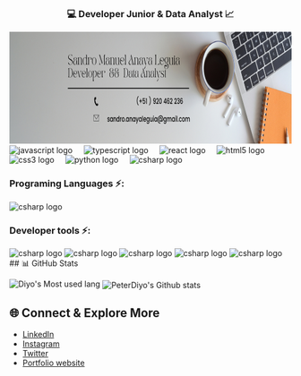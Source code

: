 


<h3 align="center"> 💻 Developer Junior & Data Analyst 📈 </h3>

<div align="center">
  <img height="200" src="Banner Linkedin Profesional Corporativo Gris.png"  />
</div>

<div align="left">
  <img src="https://cdn.jsdelivr.net/gh/devicons/devicon/icons/javascript/javascript-original.svg" height="30" alt="javascript logo"  />
  <img width="12" />
  <img src="https://cdn.jsdelivr.net/gh/devicons/devicon/icons/typescript/typescript-original.svg" height="30" alt="typescript logo"  />
  <img width="12" />
  <img src="https://cdn.jsdelivr.net/gh/devicons/devicon/icons/react/react-original.svg" height="30" alt="react logo"  />
  <img width="12" />
  <img src="https://cdn.jsdelivr.net/gh/devicons/devicon/icons/html5/html5-original.svg" height="30" alt="html5 logo"  />
  <img width="12" />
  <img src="https://cdn.jsdelivr.net/gh/devicons/devicon/icons/css3/css3-original.svg" height="30" alt="css3 logo"  />
  <img width="12" />
  <img src="https://cdn.jsdelivr.net/gh/devicons/devicon/icons/python/python-original.svg" height="30" alt="python logo"  />
  <img width="12" />
  
  <img src="https://cdn.freebiesupply.com/logos/large/2x/spring-3-logo-svg-vector.svg" height="30" alt="csharp logo"  />
  
  
  
  
  
  
</div>

### Programing Languages ⚡:
<div align="left">
<img src="https://upload.wikimedia.org/wikipedia/commons/thumb/c/c3/Python-logo-notext.svg/1869px-Python-logo-notext.svg.png" height="30" alt="csharp logo"  />
</div>

### Developer tools ⚡:
<div align="left">
<img src="https://upload.wikimedia.org/wikipedia/commons/thumb/c/cf/Angular_full_color_logo.svg/2048px-Angular_full_color_logo.svg.png" height="30" alt="csharp logo"  />
<img src="https://cdn.worldvectorlogo.com/logos/tableau-software.svg" height="30" alt="csharp logo"  />
<img src="https://upload.wikimedia.org/wikipedia/commons/thumb/c/cf/New_Power_BI_Logo.svg/1200px-New_Power_BI_Logo.svg.png" height="30" alt="csharp logo"  />
<img src="https://upload.wikimedia.org/wikipedia/commons/thumb/1/1b/R_logo.svg/1200px-R_logo.svg.png" height="30" alt="csharp logo"  />
<img src="https://img.icons8.com/?size=512&id=117561&format=png" height="30" alt="csharp logo"  />
</div>
## 📊 GitHub Stats

<img  width="450em" src="https://github-readme-stats.vercel.app/api/top-langs?username=santechdevs&show_icons=true&locale=en&layout=compact&theme=vue-dark" alt="Diyo's Most used lang" /> <img width="450em" align="center" alt="PeterDiyo's Github stats"  src="https://github-readme-stats.vercel.app/api?username=santechdevs&show_icons=true&count_private=true&theme=vue-dark" />   

## 🌐 Connect & Explore More 

- [LinkedIn](https://www.linkedin.com/in/peter-diyo-a38451289/)
- [Instagram](https://www.instagram.com/diyopeter/)
- [Twitter](https://x.com/peter_diyo?t=GjznmSILO2rOpWbh9zFdHA&s=09)
- [Portfolio website](https://peterdiyo.netlify.app/)

###
